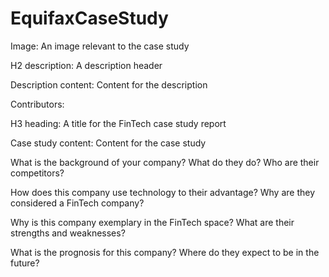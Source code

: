 # EquifaxCaseStudy

Image: An image relevant to the case study


H2 description: A description header


Description content: Content for the description


Contributors: 



H3 heading: A title for the FinTech case study report


Case study content: Content for the case study


What is the background of your company? What do they do? Who are their competitors?


How does this company use technology to their advantage? Why are they considered a FinTech company?


Why is this company exemplary in the FinTech space? What are their strengths and weaknesses?


What is the prognosis for this company? Where do they expect to be in the future?



